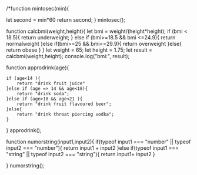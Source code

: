/*function mintosec(min){

let second = min*60
return second;
}
mintosec(); 

function calcbmi(weight,height){
let bmi = weight/(height*height);
if (bmi < 18.5){
    return underweight;
} else if (bmi>=18.5 && bmi <=24.9){
    return normalweight
}else if(bmi>=25 && bmi<=29.9){
    return overweight
}else{
    return obese
}
}
let weight = 65;
let height = 1.75;
let result = calcbmi(weight,height);
console.log("bmi:", result); 

function approdrink(age){

    if (age<14 ){
        return "drink fruit juice"
    }else if (age => 14 && age<18){
        return "drink soda";
    }else if (age>18 && age<21 ){
        return "drink fruit flavoured beer";
    }else{
        return "drink throat piercing vodka";
    }
}
approdrink();

function numorstring(input1,input2){
if(typeof input1 === "number" || typeof input2 === "number"){
    return input1 + input2
}else if(typeof input1 === "string" || typeof input2 === "string"){
    return input1+ input2
}


}
numorstring();


